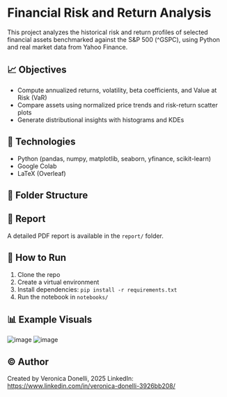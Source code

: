 # Financial Risk and Return Analysis

This project analyzes the historical risk and return profiles of selected financial assets benchmarked against the S&P 500 (^GSPC), using Python and real market data from Yahoo Finance.

## 📈 Objectives
- Compute annualized returns, volatility, beta coefficients, and Value at Risk (VaR)
- Compare assets using normalized price trends and risk-return scatter plots
- Generate distributional insights with histograms and KDEs

## 🧠 Technologies
- Python (pandas, numpy, matplotlib, seaborn, yfinance, scikit-learn)
- Google Colab
- LaTeX (Overleaf)

## 📂 Folder Structure

## 📝 Report
A detailed PDF report is available in the `report/` folder.

## 🧪 How to Run
1. Clone the repo
2. Create a virtual environment
3. Install dependencies: `pip install -r requirements.txt`
4. Run the notebook in `notebooks/`

## 📊 Example Visuals
![image](https://github.com/user-attachments/assets/15898f26-ec48-4708-bc55-a608714c7849)
![image](https://github.com/user-attachments/assets/45403c3a-d868-4860-bcb7-5f75078ef492)

## © Author
Created by Veronica Donelli, 2025 
LinkedIn: https://www.linkedin.com/in/veronica-donelli-3926bb208/  

